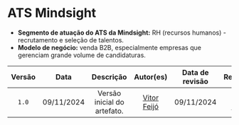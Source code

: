 # ATS Mindsight

- **Segmento de atuação do ATS da Mindsight:** RH (recursos humanos) - recrutamento e seleção de talentos.
- **Modelo de negócio:** venda B2B, especialmente empresas que gerenciam grande volume de candidaturas.

| Versão | Data | Descrição | Autor(es) | Data de revisão | Revisor(es) |
| :-: | :-: | :-: | :-: | :-: | :-: |
| `1.0` | 09/11/2024  | Versão inicial do artefato. | [Vitor Feijó](https://github.com/vitorfleonardo) | 09/11/2024 | [João Barreto](https://github.com/JoaoBarreto03) |

